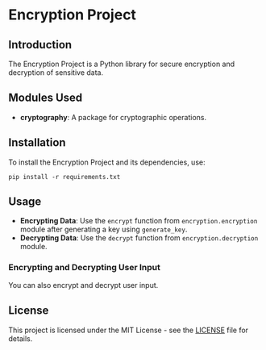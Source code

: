 # Encryption Project

## Introduction

The Encryption Project is a Python library for secure encryption and decryption of sensitive data.

## Modules Used

- **cryptography**: A package for cryptographic operations.

## Installation

To install the Encryption Project and its dependencies, use:

    pip install -r requirements.txt


## Usage

- **Encrypting Data**: Use the `encrypt` function from `encryption.encryption` module after generating a key using `generate_key`.
- **Decrypting Data**: Use the `decrypt` function from `encryption.decryption` module.

### Encrypting and Decrypting User Input

You can also encrypt and decrypt user input.

## License

This project is licensed under the MIT License - see the [LICENSE](LICENSE) file for details.

